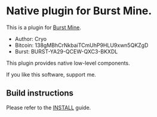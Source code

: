 # Native plugin for Burst Mine.

This is a plugin for [Burst Mine](https://github.com/bhamon/burstMine).

- Author: Cryo
- Bitcoin: 138gMBhCrNkbaiTCmUhP9HLU9xwn5QKZgD
- Burst: BURST-YA29-QCEW-QXC3-BKXDL

This plugin provides native low-level components.

If you like this software, support me.

## Build instructions

Please refer to the [INSTALL](INSTALL.md) guide.